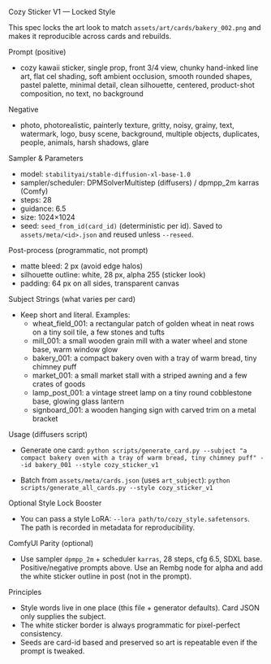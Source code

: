 Cozy Sticker V1 — Locked Style

This spec locks the art look to match `assets/art/cards/bakery_002.png` and makes it reproducible across cards and rebuilds.

Prompt (positive)
- cozy kawaii sticker, single prop, front 3/4 view, chunky hand-inked line art, flat cel shading, soft ambient occlusion, smooth rounded shapes, pastel palette, minimal detail, clean silhouette, centered, product-shot composition, no text, no background

Negative
- photo, photorealistic, painterly texture, gritty, noisy, grainy, text, watermark, logo, busy scene, background, multiple objects, duplicates, people, animals, harsh shadows, glare

Sampler & Parameters
- model: `stabilityai/stable-diffusion-xl-base-1.0`
- sampler/scheduler: DPMSolverMultistep (diffusers) / dpmpp_2m karras (Comfy)
- steps: 28
- guidance: 6.5
- size: 1024×1024
- seed: `seed_from_id(card_id)` (deterministic per id). Saved to `assets/meta/<id>.json` and reused unless `--reseed`.

Post-process (programmatic, not prompt)
- matte bleed: 2 px (avoid edge halos)
- silhouette outline: white, 28 px, alpha 255 (sticker look)
- padding: 64 px on all sides, transparent canvas

Subject Strings (what varies per card)
- Keep short and literal. Examples:
  - wheat_field_001: a rectangular patch of golden wheat in neat rows on a tiny soil tile, a few stones and tufts
  - mill_001: a small wooden grain mill with a water wheel and stone base, warm window glow
  - bakery_001: a compact bakery oven with a tray of warm bread, tiny chimney puff
  - market_001: a small market stall with a striped awning and a few crates of goods
  - lamp_post_001: a vintage street lamp on a tiny round cobblestone base, glowing glass lantern
  - signboard_001: a wooden hanging sign with carved trim on a metal bracket

Usage (diffusers script)
- Generate one card:
  `python scripts/generate_card.py --subject "a compact bakery oven with a tray of warm bread, tiny chimney puff" --id bakery_001 --style cozy_sticker_v1`

- Batch from `assets/meta/cards.json` (uses `art_subject`):
  `python scripts/generate_all_cards.py --style cozy_sticker_v1`

Optional Style Lock Booster
- You can pass a style LoRA: `--lora path/to/cozy_style.safetensors`. The path is recorded in metadata for reproducibility.

ComfyUI Parity (optional)
- Use sampler `dpmpp_2m` + scheduler `karras`, 28 steps, cfg 6.5, SDXL base. Positive/negative prompts above. Use an Rembg node for alpha and add the white sticker outline in post (not in the prompt).

Principles
- Style words live in one place (this file + generator defaults). Card JSON only supplies the subject.
- The white sticker border is always programmatic for pixel-perfect consistency.
- Seeds are card-id based and preserved so art is repeatable even if the prompt is tweaked.

